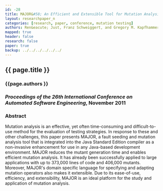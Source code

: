 ```yaml
---
id: -28
title: MAJOR&#58; An Efficient and Extensible Tool for Mutation Analysis in a Java Compiler
layout: researchpaper_n
categories: [research, paper, conference, mutation testing]
authors: Ren&eacute; Just, Franz Schweiggert, and Gregory M. Kapfhammer
mapped: true
header: false
research: false
paper: true
backup: ../../../../../../
---
```


## {{ page.title }} [<i class="fa fa-download"></i>]({{site.baseurl}}download/research/papers/ase2011-just-schweiggert-kapfhammer.pdf "Download this Paper!")

### {{page.authors }}

### <em>Proceedings of the 26th International Conference on Automated Software Engineering</em>, November 2011

### Abstract

Mutation analysis is an effective, yet often time-consuming and difficult-to-use method for the evaluation of testing
strategies. In response to these and other challenges, this paper presents MAJOR, a fault seeding and mutation analysis
tool that is integrated into the Java Standard Edition compiler as a non-invasive enhancement for use in any Java-based
development environment. MAJOR reduces the mutant generation time and enables efficient mutation analysis. It has
already been successfully applied to large applications with up to 373,000 lines of code and 406,000 mutants. Moreover,
MAJOR's domain specific language for specifying and adapting mutation operators also makes it extensible. Due to its
ease-of-use, efficiency, and extensibility, MAJOR is an ideal platform for the study and application of mutation
analysis.
